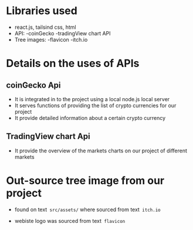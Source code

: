 # Libraries used
- react.js, tailsind css, html
- API: -coinGecko
       -tradingView chart API
- Tree images: -flavicon
               -itch.io

# Details on the uses of APIs

## coinGecko Api

- It is integrated in to the project using a local node.js local server
- It serves functions of providing the list of crypto currencies for our project
- It provide detailed information about a certain crypto currency 

## TradingView chart Api 

- It provide the overview of the markets charts on our project of different markets

# Out-source tree image from our project

- found on
        text``` src/assets/```
  where sourced from text``` itch.io```

- webiste logo was sourced from text``` flavicon```


